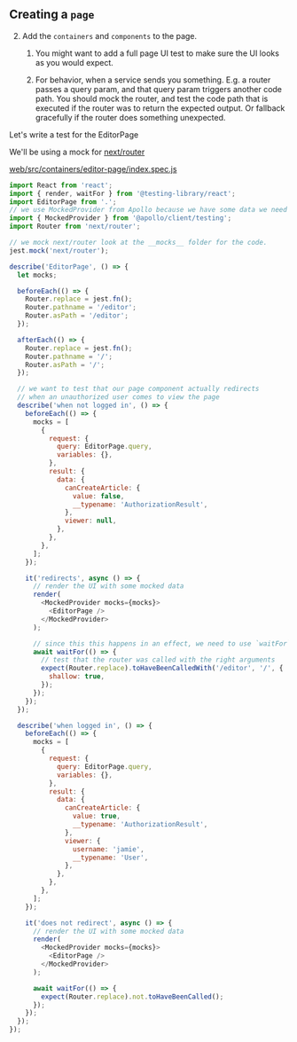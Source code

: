 ## Creating a `page`

2.  Add the `containers` and `components` to the page.

    1.  You might want to add a full page UI test to make sure the UI looks as you would expect.

    2.  For behavior, when a service sends you something. E.g. a router passes a query param, and that query param triggers another code path. You should mock the router, and test the code path that is executed if the router was to return the expected output. Or fallback gracefully if the router does something unexpected.

Let's write a test for the EditorPage

We'll be using a mock for [next/router][web/__mocks__/next/router.js]

[web/src/containers/editor-page/index.spec.js][web/src/containers/editor-page/index.spec.js]

```js
import React from 'react';
import { render, waitFor } from '@testing-library/react';
import EditorPage from '.';
// we use MockedProvider from Apollo because we have some data we need to fetch
import { MockedProvider } from '@apollo/client/testing';
import Router from 'next/router';

// we mock next/router look at the __mocks__ folder for the code.
jest.mock('next/router');

describe('EditorPage', () => {
  let mocks;

  beforeEach(() => {
    Router.replace = jest.fn();
    Router.pathname = '/editor';
    Router.asPath = '/editor';
  });

  afterEach(() => {
    Router.replace = jest.fn();
    Router.pathname = '/';
    Router.asPath = '/';
  });

  // we want to test that our page component actually redirects
  // when an unauthorized user comes to view the page
  describe('when not logged in', () => {
    beforeEach(() => {
      mocks = [
        {
          request: {
            query: EditorPage.query,
            variables: {},
          },
          result: {
            data: {
              canCreateArticle: {
                value: false,
                __typename: 'AuthorizationResult',
              },
              viewer: null,
            },
          },
        },
      ];
    });

    it('redirects', async () => {
      // render the UI with some mocked data
      render(
        <MockedProvider mocks={mocks}>
          <EditorPage />
        </MockedProvider>
      );

      // since this this happens in an effect, we need to use `waitFor`.
      await waitFor(() => {
        // test that the router was called with the right arguments
        expect(Router.replace).toHaveBeenCalledWith('/editor', '/', {
          shallow: true,
        });
      });
    });
  });

  describe('when logged in', () => {
    beforeEach(() => {
      mocks = [
        {
          request: {
            query: EditorPage.query,
            variables: {},
          },
          result: {
            data: {
              canCreateArticle: {
                value: true,
                __typename: 'AuthorizationResult',
              },
              viewer: {
                username: 'jamie',
                __typename: 'User',
              },
            },
          },
        },
      ];
    });

    it('does not redirect', async () => {
      // render the UI with some mocked data
      render(
        <MockedProvider mocks={mocks}>
          <EditorPage />
        </MockedProvider>
      );

      await waitFor(() => {
        expect(Router.replace).not.toHaveBeenCalled();
      });
    });
  });
});
```

[web/__mocks__/next/router.js]: https://github.com/lifeiscontent/realworld/blob/master/web/__mocks__/next/router.js
[web/src/containers/editor-page/index.spec.js]: https://github.com/lifeiscontent/realworld/blob/master/web/src/containers/editor-page/index.spec.js
